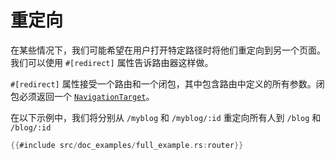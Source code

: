 # 重定向

在某些情况下，我们可能希望在用户打开特定路径时将他们重定向到另一个页面。我们可以使用 `#[redirect]` 属性告诉路由器这样做。

`#[redirect]` 属性接受一个路由和一个闭包，其中包含路由中定义的所有参数。闭包必须返回一个 [`NavigationTarget`]。

在以下示例中，我们将分别从 `/myblog` 和 `/myblog/:id` 重定向所有人到 `/blog` 和 `/blog/:id`

```rust
{{#include src/doc_examples/full_example.rs:router}}
```

[`NavigationTarget`]: https://docs.rs/dioxus-router/latest/dioxus_router/navigation/enum.NavigationTarget.html